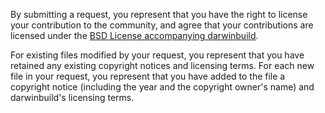 By submitting a request, you represent that you have the right to license
your contribution to the community, and agree that your contributions are
licensed under the [BSD License accompanying darwinbuild](LICENSE.txt).

For existing files modified by your request, you represent that you have
retained any existing copyright notices and licensing terms. For each new
file in your request, you represent that you have added to the file a
copyright notice (including the year and the copyright owner's name) and
darwinbuild's licensing terms.
